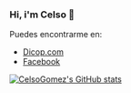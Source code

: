 ### Hi, i'm Celso 👋

Puedes encontrarme en:
- [Dicop.com](https://www.dicop.com/)
- [Facebook](https://www.facebook.com/DicopConsulting)


[![CelsoGomez's GitHub stats](https://github-readme-stats.vercel.app/api?username=CelsoGomez)](https://github.com/anuraghazra/github-readme-stats)

<!--


**CelsoGomez/CelsoGomez** is a ✨ _special_ ✨ repository because its `README.md` (this file) appears on your GitHub profile.

Here are some ideas to get you started:

- 🔭 I’m currently working on ...
- 🌱 I’m currently learning ...
- 👯 I’m looking to collaborate on ...
- 🤔 I’m looking for help with ...
- 💬 Ask me about ...
- 📫 How to reach me: ...
- 😄 Pronouns: ...
- ⚡ Fun fact: ...
-->
